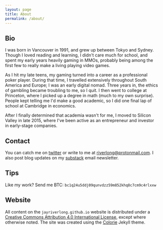 ```yaml
---
layout: page
title: About
permalink: /about/
---
```


## Bio

I was born in Vancouver in 1991, and grew up between Tokyo and Sydney.
Though I loved reading and learning, I didn't care much for school, and spent my early years heavily gaming in MMOs,
probably being among the first few to really make a living playing video games.

As I hit my late teens, my gaming turned into a career as a professional poker player.
During that time, I travelled extensively throughout South America and Europe; I was an early digital nomad.
Three years in, the ethics of gambling became troubling to me, so I quit. I then went to college at
Princeton, where I picked up a degree in math (much to my own surprise). People kept telling me I'd
make a good academic, so I did one final lap of school at Cambridge in economics.

After I finally determined that academia wasn't for me, I moved to Silicon Valley in late 2015, where I've been active
as an entrepreneur and investor in early-stage companies.

## Contact

You can catch me on [twitter](https://twitter.com/jayriverlong) or write to me at [riverlong@protonmail.com](mailto:riverlong@protonmail.com).
I also post blog updates on my [substack](https://jayriverlong.substack.com/) email newsletter.

## Tips

Like my work? Send me BTC: `bc1q24u5ddj09qunvdzz59m852khq8c7cm9c4rlxxw`

## Website

All content on the `jayriverlong.github.io` website is distributed under a <a href="https://creativecommons.org/licenses/by/4.0/">Creative Commons Attribution 4.0 International License</a>, except where otherwise noted. The site was created using the <a href='https://github.com/ronv/colorie'>Colorie</a> Jekyll theme.
